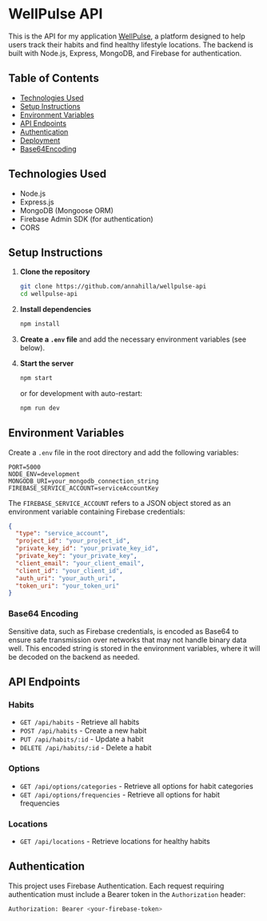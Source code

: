 # WellPulse API

This is the API for my application [WellPulse](https://github.com/annahilla/wellpulse), a platform designed to help users track their habits and find healthy lifestyle locations. The backend is built with Node.js, Express, MongoDB, and Firebase for authentication.

## Table of Contents

- [Technologies Used](#technologies-used)
- [Setup Instructions](#setup-instructions)
- [Environment Variables](#environment-variables)
- [API Endpoints](#api-endpoints)
- [Authentication](#authentication)
- [Deployment](#deployment)
- [Base64Encoding](#base64-encoding)

## Technologies Used

- Node.js
- Express.js
- MongoDB (Mongoose ORM)
- Firebase Admin SDK (for authentication)
- CORS

## Setup Instructions

1. **Clone the repository**

   ```sh
   git clone https://github.com/annahilla/wellpulse-api
   cd wellpulse-api
   ```

2. **Install dependencies**

   ```sh
   npm install
   ```

3. **Create a `.env` file** and add the necessary environment variables (see below).

4. **Start the server**
   ```sh
   npm start
   ```
   or for development with auto-restart:
   ```sh
   npm run dev
   ```

## Environment Variables

Create a `.env` file in the root directory and add the following variables:

```env
PORT=5000
NODE_ENV=development
MONGODB_URI=your_mongodb_connection_string
FIREBASE_SERVICE_ACCOUNT=serviceAccountKey
```

The `FIREBASE_SERVICE_ACCOUNT` refers to a JSON object stored as an environment variable containing Firebase credentials:

```json
{
  "type": "service_account",
  "project_id": "your_project_id",
  "private_key_id": "your_private_key_id",
  "private_key": "your_private_key",
  "client_email": "your_client_email",
  "client_id": "your_client_id",
  "auth_uri": "your_auth_uri",
  "token_uri": "your_token_uri"
}
```

### Base64 Encoding

Sensitive data, such as Firebase credentials, is encoded as Base64 to ensure safe transmission over networks that may not handle binary data well. This encoded string is stored in the environment variables, where it will be decoded on the backend as needed.

## API Endpoints

### Habits

- `GET /api/habits` - Retrieve all habits
- `POST /api/habits` - Create a new habit
- `PUT /api/habits/:id` - Update a habit
- `DELETE /api/habits/:id` - Delete a habit

### Options

- `GET /api/options/categories` - Retrieve all options for habit categories
- `GET /api/options/frequencies` - Retrieve all options for habit frequencies

### Locations

- `GET /api/locations` - Retrieve locations for healthy habits

## Authentication

This project uses Firebase Authentication. Each request requiring authentication must include a Bearer token in the `Authorization` header:

```sh
Authorization: Bearer <your-firebase-token>
```
